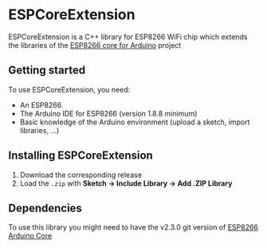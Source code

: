 # ESPCoreExtension

ESPCoreExtension is a C++ library for ESP8266 WiFi chip which extends the libraries of the [ESP8266 core for Arduino](https://github.com/esp8266/Arduino) project

## Getting started

To use ESPCoreExtension, you need:

* An ESP8266
* The Arduino IDE for ESP8266 (version 1.8.8 minimum)
* Basic knowledge of the Arduino environment (upload a sketch, import libraries, ...)

## Installing ESPCoreExtension

1. Download the corresponding release
2. Load the `.zip` with **Sketch → Include Library → Add .ZIP Library**

## Dependencies

To use this library you might need to have the v2.3.0 git version of [ESP8266 Arduino Core](https://github.com/esp8266/Arduino)
